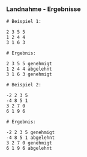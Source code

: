 ### Landnahme - Ergebnisse

```
# Beispiel 1:

2 3 5 5
1 2 4 4 
3 1 6 3

# Ergebnis:

2 3 5 5 genehmigt
1 2 4 4 abgelehnt
3 1 6 3 genehmigt
```

```
# Beispiel 2:

-2 2 3 5
-4 8 5 1
3 2 7 0
6 1 9 6

# Ergebnis:

-2 2 3 5 genehmigt
-4 8 5 1 abgelehnt
3 2 7 0 genehmigt
6 1 9 6 abgelehnt
```